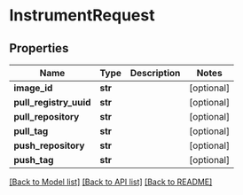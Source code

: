 # InstrumentRequest

## Properties
Name | Type | Description | Notes
------------ | ------------- | ------------- | -------------
**image_id** | **str** |  | [optional] 
**pull_registry_uuid** | **str** |  | [optional] 
**pull_repository** | **str** |  | [optional] 
**pull_tag** | **str** |  | [optional] 
**push_repository** | **str** |  | [optional] 
**push_tag** | **str** |  | [optional] 

[[Back to Model list]](../README.md#documentation-for-models) [[Back to API list]](../README.md#documentation-for-api-endpoints) [[Back to README]](../README.md)


